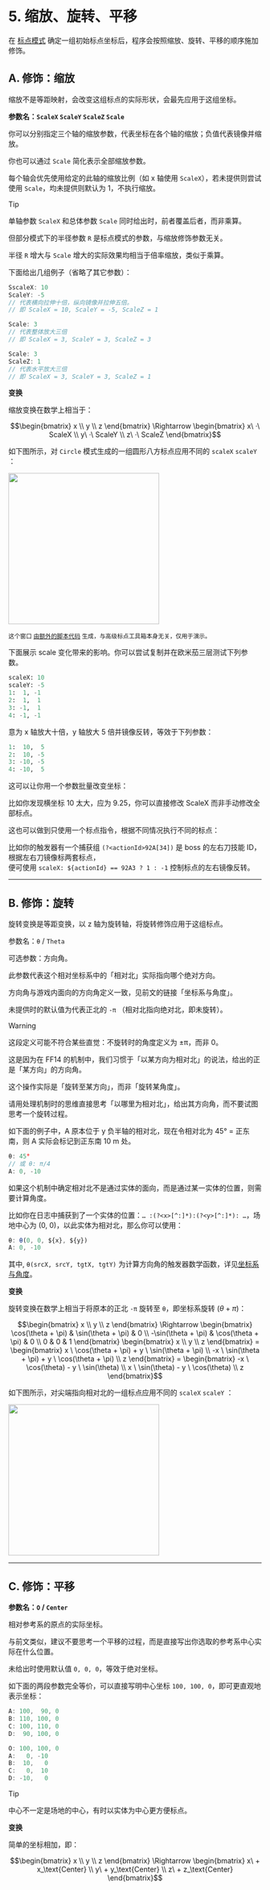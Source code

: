 # 5. 缩放、旋转、平移

在 [标点模式](4.%20各标点模式.md) 确定一组初始标点坐标后，程序会按照缩放、旋转、平移的顺序施加修饰。

## A. 修饰：缩放

缩放不是等距映射，会改变这组标点的实际形状，会最先应用于这组坐标。

**参数名：`ScaleX` `ScaleY` `ScaleZ` `Scale`**

你可以分别指定三个轴的缩放参数，代表坐标在各个轴的缩放；负值代表镜像并缩放。

你也可以通过 `Scale` 简化表示全部缩放参数。

每个轴会优先使用给定的此轴的缩放比例（如 x 轴使用 `ScaleX`），若未提供则尝试使用 `Scale`，均未提供则默认为 1，不执行缩放。

> [!TIP]
> 单轴参数 `ScaleX` 和总体参数 `Scale` 同时给出时，前者覆盖后者，而非乘算。
> 
> 但部分模式下的半径参数 `R` 是标点模式的参数，与缩放修饰参数无关。
>
> 半径 `R` 增大与 `Scale` 增大的实际效果均相当于倍率缩放，类似于乘算。

下面给出几组例子（省略了其它参数）：

```javascript
SscaleX: 10
ScaleY: -5
// 代表横向拉伸十倍，纵向镜像并拉伸五倍。
// 即 ScaleX = 10, ScaleY = -5, ScaleZ = 1
```

```javascript
Scale: 3
// 代表整体放大三倍
// 即 ScaleX = 3, ScaleY = 3, ScaleZ = 3
```

```javascript
Scale: 3
ScaleZ: 1
// 代表水平放大三倍
// 即 ScaleX = 3, ScaleY = 3, ScaleZ = 1
```

**变换**

缩放变换在数学上相当于：  

```math
\begin{bmatrix}
x \\ y \\ z 
\end{bmatrix}

\Rightarrow

\begin{bmatrix}
x\ ·\ ScaleX \\ y\ ·\ ScaleY \\ z\ ·\ ScaleZ 
\end{bmatrix}
```

如下图所示，对 `Circle` 模式生成的一组圆形八方标点应用不同的 `scaleX` `scaleY` ：

<img src="https://github.com/user-attachments/assets/b329ddb6-fc4e-400f-947e-1bf4df040f80" height="300">  

<sup>这个窗口 [由额外的脚本代码](演示用代码) 生成，与高级标点工具箱本身无关，仅用于演示。</sup>

下面展示 scale 变化带来的影响。你可以尝试复制并在欧米茄三层测试下列参数。

```python
scaleX: 10
scaleY: -5
1:  1, -1
2:  1,  1
3: -1,  1
4: -1, -1
```

意为 x 轴放大十倍，y 轴放大 5 倍并镜像反转，等效于下列参数：

```python
1:  10,  5
2:  10, -5
3: -10, -5
4: -10,  5
```

这可以让你用一个参数批量改变坐标：

比如你发现横坐标 10 太大，应为 9.25，你可以直接修改 ScaleX 而非手动修改全部标点。

这也可以做到只使用一个标点指令，根据不同情况执行不同的标点：

比如你的触发器有一个捕获组 `(?<actionId>92A[34])` 是 boss 的左右刀技能 ID，根据左右刀镜像标两套标点，  
便可使用 `scaleX: ${actionId} == 92A3 ? 1 : -1` 控制标点的左右镜像反转。

---

## B. 修饰：旋转

旋转变换是等距变换，以 z 轴为旋转轴，将旋转修饰应用于这组标点。

参数名：`θ` / `Theta`

可选参数：方向角。

此参数代表这个相对坐标系中的「相对北」实际指向哪个绝对方向。

方向角与游戏内面向的方向角定义一致，见前文的链接「坐标系与角度」。
  
未提供时的默认值为代表正北的 `-π` （相对北指向绝对北，即未旋转）。

> [!WARNING]
> 这段定义可能不符合某些直觉：不旋转时的角度定义为 ±π，而非 0。
>
> 这是因为在 FF14 的机制中，我们习惯于「以某方向为相对北」的说法，给出的正是「某方向」的方向角。
>
> 这个操作实际是「旋转至某方向」，而非「旋转某角度」。
>
> 请用处理机制时的思维直接思考「以哪里为相对北」，给出其方向角，而不要试图思考一个旋转过程。

如下面的例子中，A 原本位于 y 负半轴的相对北，现在令相对北为 45° = 正东南，则 A 实际会标记到正东南 10 m 处。

```javascript
θ: 45°
// 或 θ: π/4
A: 0, -10
```

如果这个机制中确定相对北不是通过实体的面向，而是通过某一实体的位置，则需要计算角度。

比如你在日志中捕获到了一个实体的位置：`… :(?<x>[^:]*):(?<y>[^:]*): …`，场地中心为 (0, 0)，以此实体为相对北，那么你可以使用：

```javascript
θ: θ(0, 0, ${x}, ${y})
A: 0, -10
```

其中, `θ(srcX, srcY, tgtX, tgtY)` 为计算方向角的触发器数学函数，详见[坐标系与角度](./Triggernometry%20触发器写作指南/坐标系与角度.md)。

**变换**

旋转变换在数学上相当于将原本的正北 `-π` 旋转至 `θ`，即坐标系旋转 $`(θ + π)`$：  

```math
\begin{bmatrix}
x \\ y \\ z 
\end{bmatrix}

\Rightarrow

\begin{bmatrix}
\cos(\theta + \pi) & \sin(\theta + \pi) & 0 \\
-\sin(\theta + \pi) & \cos(\theta + \pi) & 0 \\
0 & 0 & 1
\end{bmatrix}
\begin{bmatrix}
x \\ y \\ z 
\end{bmatrix}

=

\begin{bmatrix}
x \ \cos(\theta + \pi) + y \ \sin(\theta + \pi) \\
-x \ \sin(\theta + \pi) + y \ \cos(\theta + \pi) \\
z
\end{bmatrix}

=

\begin{bmatrix}
-x \ \cos(\theta) - y \ \sin(\theta) \\
x \ \sin(\theta) - y \ \cos(\theta) \\
z
\end{bmatrix}
```

如下图所示，对尖端指向相对北的一组标点应用不同的 `scaleX` `scaleY` ：

<img src="https://github.com/user-attachments/assets/6f1ffedc-26dd-4d6e-b7d9-b4505d339e77" height="300">

---

## C. 修饰：平移

**参数名：`O` / `Center`**

相对参考系的原点的实际坐标。

与前文类似，建议不要思考一个平移的过程，而是直接写出你选取的参考系中心实际在什么位置。

未给出时使用默认值 `0, 0, 0`，等效于绝对坐标。

如下面的两段参数完全等价，可以直接写明中心坐标 `100, 100, 0`，即可更直观地表示坐标：

```javascript
A: 100,  90, 0
B: 110, 100, 0
C: 100, 110, 0
D:  90, 100, 0
```

```javascript
O: 100, 100, 0
A:   0, -10
B:  10,   0 
C:   0,  10
D: -10,   0
```

> [!TIP]
> 中心不一定是场地的中心，有时以实体为中心更方便标点。

**变换**

简单的坐标相加，即：

```math
\begin{bmatrix}
x \\ y \\ z 
\end{bmatrix}

\Rightarrow

\begin{bmatrix}
x\ + x_\text{Center} \\ y\ + y_\text{Center} \\ z\ + z_\text{Center}
\end{bmatrix}
```
